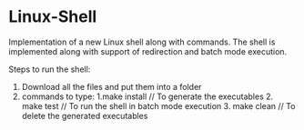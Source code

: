 Linux-Shell
===========

Implementation of a new Linux shell along with commands.
The shell is implemented along with support of redirection and batch mode execution.

Steps to run the shell:
1. Download all the files and put them into a folder
2. commands to type: 1.make install // To generate the executables
                      2. make test // To run the shell in batch mode execution
                      3. make clean // To delete the generated executables

